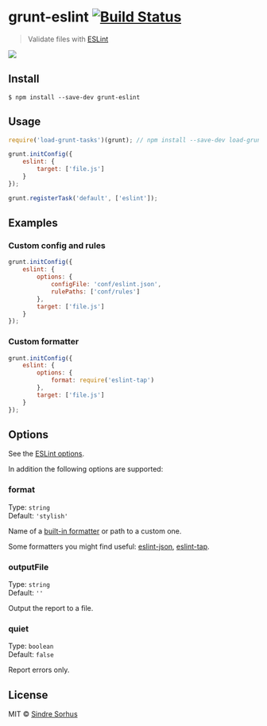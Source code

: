 # grunt-eslint [![Build Status](https://travis-ci.org/sindresorhus/grunt-eslint.svg?branch=master)](https://travis-ci.org/sindresorhus/grunt-eslint)

> Validate files with [ESLint](http://eslint.org)

![](screenshot.png)


## Install

```
$ npm install --save-dev grunt-eslint
```


## Usage

```js
require('load-grunt-tasks')(grunt); // npm install --save-dev load-grunt-tasks

grunt.initConfig({
	eslint: {
		target: ['file.js']
	}
});

grunt.registerTask('default', ['eslint']);
```


## Examples

### Custom config and rules

```js
grunt.initConfig({
	eslint: {
		options: {
			configFile: 'conf/eslint.json',
			rulePaths: ['conf/rules']
		},
		target: ['file.js']
	}
});
```

### Custom formatter

```js
grunt.initConfig({
	eslint: {
		options: {
			format: require('eslint-tap')
		},
		target: ['file.js']
	}
});
```


## Options

See the [ESLint options](http://eslint.org/docs/developer-guide/nodejs-api#cliengine).

In addition the following options are supported:

### format

Type: `string`  
Default: `'stylish'`

Name of a [built-in formatter](https://github.com/nzakas/eslint/tree/master/lib/formatters) or path to a custom one.

Some formatters you might find useful: [eslint-json](https://github.com/sindresorhus/eslint-json), [eslint-tap](https://github.com/sindresorhus/eslint-tap).


### outputFile

Type: `string`  
Default: `''`

Output the report to a file.


### quiet

Type: `boolean`  
Default: `false`

Report errors only.


## License

MIT © [Sindre Sorhus](http://sindresorhus.com)
